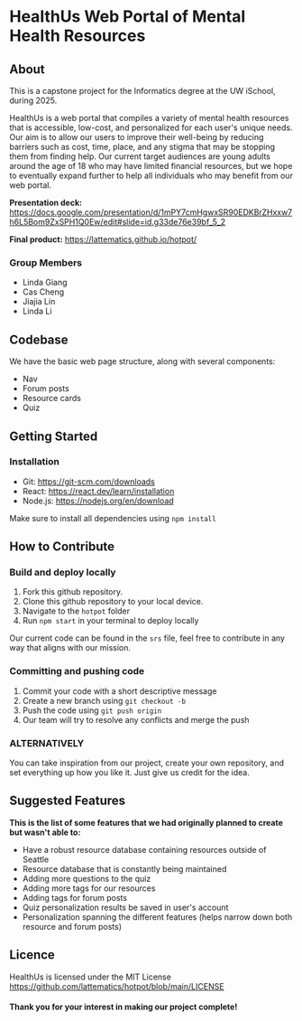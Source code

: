 # HealthUs Web Portal of Mental Health Resources 

## About 
This is a capstone project for the Informatics degree at the UW iSchool, during 2025. 

HealthUs is a web portal that compiles a variety of mental health resources that is accessible, low-cost, and personalized for each user's unique needs. Our aim is to allow our users to improve their well-being by reducing barriers such as cost, time, place, and any stigma that may be stopping them from finding help. 
Our current target audiences are young adults around the age of 18 who may have limited financial resources, but we hope to eventually expand further to help all individuals who may benefit from our web portal. 

**Presentation deck:** https://docs.google.com/presentation/d/1mPY7cmHgwxSR90EDKBrZHxxw7h6L5Bom9ZxSPH1Q0Ew/edit#slide=id.g33de76e39bf_5_2 

**Final product:** https://lattematics.github.io/hotpot/

### Group Members 
- Linda Giang
- Cas Cheng
- Jiajia Lin
- Linda Li

## Codebase 
We have the basic web page structure, along with several components:
- Nav
- Forum posts
- Resource cards
- Quiz

## Getting Started
### Installation 
- Git: https://git-scm.com/downloads
- React: https://react.dev/learn/installation
- Node.js: https://nodejs.org/en/download

Make sure to install all dependencies using `npm install`

## How to Contribute
### Build and deploy locally 
1. Fork this github repository.
2. Clone this github repository to your local device.
3. Navigate to the `hotpot` folder
4. Run `npm start` in your terminal to deploy locally 

Our current code can be found in the `srs` file, feel free to contribute in any way that aligns with our mission. 

### Committing and pushing code
1. Commit your code with a short descriptive message
2. Create a new branch using `git checkout -b `
3. Push the code using `git push origin `
4. Our team will try to resolve any conflicts and merge the push

### ALTERNATIVELY 
You can take inspiration from our project, create your own repository, and set everything up how you like it. 
Just give us credit for the idea. 

## Suggested Features
**This is the list of some features that we had originally planned to create but wasn't able to:** 
- Have a robust resource database containing resources outside of Seattle
- Resource database that is constantly being maintained
- Adding more questions to the quiz
- Adding more tags for our resources 
- Adding tags for forum posts 
- Quiz personalization results be saved in user's account 
- Personalization spanning the different features (helps narrow down both resource and forum posts)

## Licence 
HealthUs is licensed under the MIT License https://github.com/lattematics/hotpot/blob/main/LICENSE

#### Thank you for your interest in making our project complete! 
